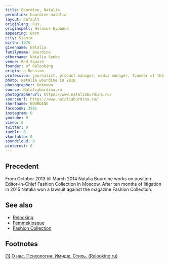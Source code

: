 ```yaml
---
title: Bourdine, Natalia
permalink: bourdine-natalia
layout: default
originlang: Rus.
originspell: Наталья Бурдина
appearing: Born
city: Slonim
birth: 1975
givenname: Natalia
familyname: Bourdine
othername: Natalia Senko
venue: Red Square
founder: of Relooking
origin: a Russian
profession: journalist, product manager, media manager, founder of the Relooking site
photo: Natalia Bourdine in 2018
photographer: Unknown
source: Nataliaburdina.ru
photographerurl: https://www.nataliaburdina.ru/
sourceurl: https://www.nataliaburdina.ru/
shortname: BOURDINE
facebook: 3981
instagram: 0
youtube: 0
vimeo: 0
twitter: 0
tumblr: 0
vkontakte: 0
soundcloud: 0
pinterest: 0
---
```



## Precedent

From October 2013 till March 2014  Natalia Bourdine works on position Editor-in-Chief  Fashion Collection in Moscow. After ten months of litigation in 2015 Natalia won a lawsuit against the magazine Fashion Collection.

## See also

+ [Relooking](relooking)
+ [Femmekiosque](femmekiosque)
+ [Fashion Collection](fashion-collection)

## Footnotes

[[1]](#a1) <span id="f1"></span> [О нас. Психология. Имидж. Стиль. (Relooking.ru)](https://www.relooking.ru/)

